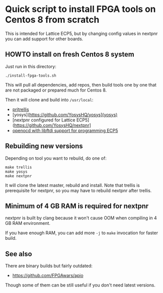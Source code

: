# Quick script to install FPGA tools on Centos 8 from scratch

This is intended for Lattice ECP5, but by changing config
values in nextpnr you can add support for other boards.

## HOWTO install on fresh Centos 8 system

Just run in this directory:

    ./install-fpga-tools.sh

This will pull all dependencies, add repos, then build tools one by one that
are not packaged or prepared much for Centos 8.

Then it will clone and build into `/usr/local`:

 * [prjtrellis](https://github.com/YosysHQ/prjtrellis)
 * [yosys](https://github.com/YosysHQ/yosys](yosys)
 * [nextpnr configured for Lattice ECP5](https://github.com/YosysHQ/nextpnr]
 * [openocd with libftdi support for programming ECP5](https://git.code.sf.net/p/openocd/code)

## Rebuilding new versions

Depending on tool you want to rebuild, do one of:

    make trellis
    make yosys
    make nextpnr

It will clone the latest master, rebuild and install. Note that trellis is prerequisite for
nextpnr, so you may have to rebuild nextpnr after trellis.

## Minimum of 4 GB RAM is required for nextpnr

nextpnr is built by clang because it won't cause OOM when compiling in 4 GB RAM
environment.

If you have enough RAM, you can add more `-j` to `make` invocation for faster build.

## See also

There are binary builds but fairly outdated:

  * https://github.com/FPGAwars/apio

Though some of them can be still useful if you don't need latest versions.

